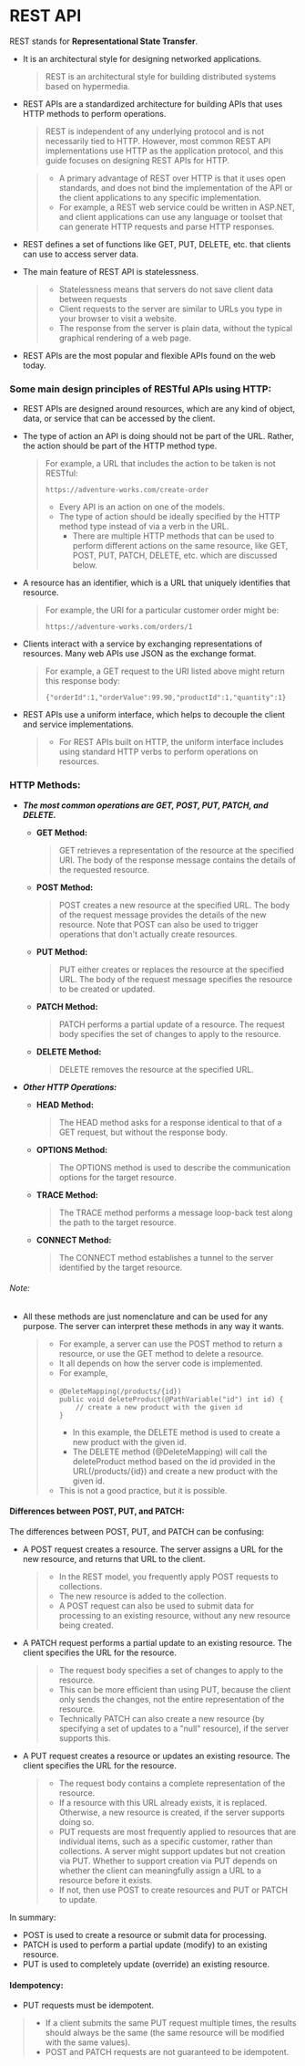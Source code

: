 # REST API
REST stands for **Representational State Transfer**.
  - It is an architectural style for designing networked applications.
     > REST is an architectural style for building distributed systems based on hypermedia.
  - REST APIs are a standardized architecture for building APIs that uses HTTP methods to perform operations.
     > REST is independent of any underlying protocol and is not necessarily tied to HTTP. However, most common REST API implementations use HTTP as the application protocol, and this guide focuses on designing REST APIs for HTTP.
  
     > - A primary advantage of REST over HTTP is that it uses open standards, and does not bind the implementation of the API or the client applications to any specific implementation. 
       >  - For example, a REST web service could be written in ASP.NET, and client applications can use any language or toolset that can generate HTTP requests and parse HTTP responses.
  - REST defines a set of functions like GET, PUT, DELETE, etc. that clients can use to access server data.
  - The main feature of REST API is statelessness.
     > - Statelessness means that servers do not save client data between requests
     > - Client requests to the server are similar to URLs you type in your browser to visit a website.
     > - The response from the server is plain data, without the typical graphical rendering of a web page.
  - REST APIs are the most popular and flexible APIs found on the web today.
  
### Some main design principles of RESTful APIs using HTTP:
- REST APIs are designed around resources, which are any kind of object, data, or service that can be accessed by the client.
- The type of action an API is doing should not be part of the URL. Rather, the action should be part of the HTTP method type. 
    > For example, a URL that includes the action to be taken is not RESTful:
    > ```
    > https://adventure-works.com/create-order
    > ```
    > - Every API is an action on one of the models.
    > - The type of action should be ideally specified by the HTTP method type instead of via a verb in the URL.
    >   - There are multiple HTTP methods that can be used to perform different actions on the same resource, like GET, POST, PUT, PATCH, DELETE, etc. which are discussed below.
- A resource has an identifier, which is a URL that uniquely identifies that resource. 
    > For example, the URI for a particular customer order might be:
    >  ```
    >  https://adventure-works.com/orders/1
    >  ```
- Clients interact with a service by exchanging representations of resources. Many web APIs use JSON as the exchange format.
    > For example, a GET request to the URI listed above might return this response body:
    > ```
    > {"orderId":1,"orderValue":99.90,"productId":1,"quantity":1}
    > ```

- REST APIs use a uniform interface, which helps to decouple the client and service implementations. 
    > - For REST APIs built on HTTP, the uniform interface includes using standard HTTP verbs to perform operations on resources. 

### HTTP Methods:
- ***The most common operations are GET, POST, PUT, PATCH, and DELETE.***
    - **GET Method:**
        > GET retrieves a representation of the resource at the specified URI. The body of the response message contains the details of the requested resource.
    - **POST Method:**
        > POST creates a new resource at the specified URL. The body of the request message provides the details of the new resource. Note that POST can also be used to trigger operations that don't actually create resources.
    - **PUT Method:**
        > PUT either creates or replaces the resource at the specified URL. The body of the request message specifies the resource to be created or updated.
    - **PATCH Method:**
        > PATCH performs a partial update of a resource. The request body specifies the set of changes to apply to the resource.
    - **DELETE Method:**
        > DELETE removes the resource at the specified URL.
  
- ***Other HTTP Operations:***
    - **HEAD Method:**
        > The HEAD method asks for a response identical to that of a GET request, but without the response body.
    - **OPTIONS Method:**
        > The OPTIONS method is used to describe the communication options for the target resource.
    - **TRACE Method:**
        > The TRACE method performs a message loop-back test along the path to the target resource.
    - **CONNECT Method:**
        > The CONNECT method establishes a tunnel to the server identified by the target resource.
      
###### Note:
- All these methods are just nomenclature and can be used for any purpose. The server can interpret these methods in any way it wants.
  > - For example, a server can use the POST method to return a resource, or use the GET method to delete a resource.
  > - It all depends on how the server code is implemented.
  > - For example,
  > - ```
  >   @DeleteMapping(/products/{id})
  >   public void deleteProduct(@PathVariable("id") int id) {
  >       // create a new product with the given id
  >   }
  >   ```
  >   - In this example, the DELETE method is used to create a new product with the given id.
  >   - The DELETE method (@DeleteMapping) will call the deleteProduct method based on the id provided in the URL(/products/{id}) and create a new product with the given id.
  > - This is not a good practice, but it is possible.

#### Differences between POST, PUT, and PATCH:
The differences between POST, PUT, and PATCH can be confusing:
- A POST request creates a resource. The server assigns a URL for the new resource, and returns that URL to the client. 
    >  - In the REST model, you frequently apply POST requests to collections. 
    >  - The new resource is added to the collection. 
    >  - A POST request can also be used to submit data for processing to an existing resource, without any new resource being created.

- A PATCH request performs a partial update to an existing resource. The client specifies the URL for the resource.
  >  - The request body specifies a set of changes to apply to the resource.
  >  - This can be more efficient than using PUT, because the client only sends the changes, not the entire representation of the resource.
  >  - Technically PATCH can also create a new resource (by specifying a set of updates to a "null" resource), if the server supports this.

- A PUT request creates a resource or updates an existing resource. The client specifies the URL for the resource. 
    >  - The request body contains a complete representation of the resource. 
    >  - If a resource with this URL already exists, it is replaced. Otherwise, a new resource is created, if the server supports doing so.
    >  - PUT requests are most frequently applied to resources that are individual items, such as a specific customer, rather than collections. A server might support updates but not creation via PUT. Whether to support creation via PUT depends on whether the client can meaningfully assign a URL to a resource before it exists. 
    >  - If not, then use POST to create resources and PUT or PATCH to update.

In summary:
- POST is used to create a resource or submit data for processing.
- PATCH is used to perform a partial update (modify) to an existing resource.
- PUT is used to completely update (override) an existing resource. 

#### Idempotency:
- PUT requests must be idempotent. 
>   - If a client submits the same PUT request multiple times, the results should always be the same (the same resource will be modified with the same values).
>   - POST and PATCH requests are not guaranteed to be idempotent.
